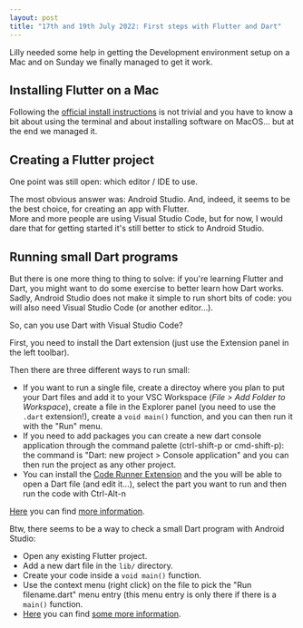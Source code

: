 ```yaml
---
layout: post
title: "17th and 19th July 2022: First steps with Flutter and Dart"
---
```


Lilly needed some help in getting the Development environment setup on a Mac and on Sunday we finally managed to get it work.

## Installing Flutter on a Mac

Following the [official install instructions](https://docs.flutter.dev/get-started/install/macos) is not trivial and you have to know a bit about using the terminal and about installing software on MacOS... but at the end we managed it.

## Creating a Flutter project

One point was still open: which editor / IDE to use.

The most obvious answer was: Android Studio. And, indeed, it seems to be the best choice, for creating an app with Flutter.  
More and more people are using Visual Studio Code, but for now, I would dare that for getting started it's still better to stick to Android Studio.

## Running small Dart programs

But there is one more thing to thing to solve: if you're learning Flutter and Dart, you might want to do some exercise to better learn how Dart works.  
Sadly, Android Studio does not make it simple to run short bits of code: you will also need Visual Studio Code (or another editor...).

So, can you use Dart with Visual Studio Code?

First, you need to install the Dart extension (just use the Extension panel in the left toolbar).

Then there are three different ways to run small:

- If you want to run a single file, create a directoy where you plan to put your Dart files and add it to your VSC Workspace (_File > Add Folder to Workspace_), create a file in the Explorer panel (you need to use the `.dart` extension!), create a `void main()` function, and you can then run it with the "Run" menu.
- If you need to add packages you can create a new dart console application through the command palette (ctrl-shift-p or cmd-shift-p): the command is "Dart: new project > Console application" and you can then run the project as any other project.
- You can install the [Code Runner Extension](https://marketplace.visualstudio.com/items?itemName=formulahendry.code-runner) and the you will be able to open a Dart file (and edit it...), select the part you want to run and then run the code with Ctrl-Alt-n

[Here](https://stackoverflow.com/questions/52822524/create-and-run-dart-console-application-using-vscode) you can find [more information](https://stackoverflow.com/questions/52822524/create-and-run-dart-console-application-using-vscode).

Btw, there seems to be a way to check a small Dart program with Android Studio:

- Open any existing Flutter project.
- Add a new dart file in the `lib/` directory.
- Create your code inside a `void main()` function.
- Use the context menu (right click) on the file to pick the "Run filename.dart" menu entry (this menu entry is only there if there is a `main()` function.
- [Here](https://stackoverflow.com/questions/53888000/how-to-run-dart-in-android-studio) you can find [some more information](https://stackoverflow.com/questions/53888000/how-to-run-dart-in-android-studio).
